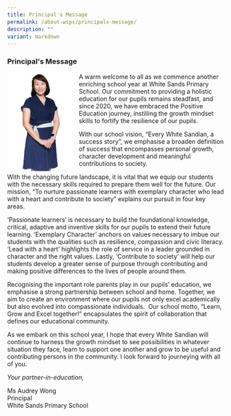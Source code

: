 ```yaml
---
title: Principal's Message
permalink: /about-wsps/principals-message/
description: ""
variant: markdown
---
```

### **Principal's Message**

<img src="/images/P2023.png" style="width:30%;margin-right:15px;" align="left">         <!-- /\* Font Definitions \*/ @font-face {font-family:Latha; panose-1:2 0 4 0 0 0 0 0 0 0; mso-font-charset:0; mso-generic-font-family:swiss; mso-font-pitch:variable; mso-font-signature:1048579 0 0 0 1 0;} @font-face {font-family:"Cambria Math"; panose-1:2 4 5 3 5 4 6 3 2 4; mso-font-charset:0; mso-generic-font-family:roman; mso-font-pitch:variable; mso-font-signature:-536869121 1107305727 33554432 0 415 0;} @font-face {font-family:DengXian; panose-1:2 1 6 0 3 1 1 1 1 1; mso-font-alt:等线; mso-font-charset:134; mso-generic-font-family:auto; mso-font-pitch:variable; mso-font-signature:-1610612033 953122042 22 0 262159 0;} @font-face {font-family:Calibri; panose-1:2 15 5 2 2 2 4 3 2 4; mso-font-charset:0; mso-generic-font-family:swiss; mso-font-pitch:variable; mso-font-signature:-469750017 -1040178053 9 0 511 0;} @font-face {font-family:Lato; mso-font-charset:0; mso-generic-font-family:swiss; mso-font-pitch:variable; mso-font-signature:-520092929 1342237951 33 0 415 0;} @font-face {font-family:"\\@DengXian"; panose-1:2 1 6 0 3 1 1 1 1 1; mso-font-charset:134; mso-generic-font-family:auto; mso-font-pitch:variable; mso-font-signature:-1610612033 953122042 22 0 262159 0;} /\* Style Definitions \*/ p.MsoNormal, li.MsoNormal, div.MsoNormal {mso-style-unhide:no; mso-style-qformat:yes; mso-style-parent:""; margin-top:0in; margin-right:0in; margin-bottom:8.0pt; margin-left:0in; line-height:107%; mso-pagination:widow-orphan; font-size:11.0pt; font-family:"Calibri",sans-serif; mso-ascii-font-family:Calibri; mso-ascii-theme-font:minor-latin; mso-fareast-font-family:DengXian; mso-fareast-theme-font:minor-fareast; mso-hansi-font-family:Calibri; mso-hansi-theme-font:minor-latin; mso-bidi-font-family:Latha; mso-font-kerning:1.0pt; mso-ligatures:standardcontextual;} p {mso-style-priority:99; mso-margin-top-alt:auto; margin-right:0in; mso-margin-bottom-alt:auto; margin-left:0in; mso-pagination:widow-orphan; font-size:12.0pt; font-family:"Times New Roman",serif; mso-fareast-font-family:"Times New Roman";} .MsoChpDefault {mso-style-type:export-only; mso-default-props:yes; font-family:"Calibri",sans-serif; mso-ascii-font-family:Calibri; mso-ascii-theme-font:minor-latin; mso-fareast-font-family:DengXian; mso-fareast-theme-font:minor-fareast; mso-hansi-font-family:Calibri; mso-hansi-theme-font:minor-latin; mso-bidi-font-family:Latha; mso-bidi-theme-font:minor-bidi;} .MsoPapDefault {mso-style-type:export-only; margin-bottom:8.0pt; line-height:107%;} @page WordSection1 {size:8.5in 11.0in; margin:1.0in 1.0in 1.0in 1.0in; mso-header-margin:.5in; mso-footer-margin:.5in; mso-paper-source:0;} div.WordSection1 {page:WordSection1;} -->

A warm welcome to all as we commence another enriching school year at White Sands Primary School. Our commitment to providing a holistic education for our pupils remains steadfast, and since 2020, we have embraced the Positive Education journey, instilling the growth mindset skills to fortify the resilience of our pupils.&nbsp;

With our school vision, “Every White Sandian, a success story”, we emphasise a broaden definition of success that encompasses personal growth, character development and meaningful contributions to society.&nbsp;

With the changing future landscape, it is vital that we equip our students with the necessary skills required to prepare them well for the future. Our mission, “To nurture passionate learners with exemplary character who lead with a heart and contribute to society” explains our pursuit in&nbsp;four&nbsp;key areas.

‘Passionate learners’ is necessary to build the foundational knowledge, critical, adaptive and inventive skills for our pupils to extend their future learning. ‘Exemplary Character’ anchors on values necessary to imbue our students with the qualities such as resilience, compassion and civic literacy. ‘Lead with a heart’ highlights the role of service in a leader grounded in character and the right values. Lastly, ‘Contribute to society’ will help our students develop a greater sense of purpose through contributing and making positive differences to the lives of people around them.

Recognising the important role parents play in our pupils’ education, we emphasise a strong partnership between school and home. Together, we aim to create an environment where our pupils not only excel academically but also evolved into compassionate individuals. &nbsp;Our school motto, “Learn, Grow and Excel together!” encapsulates the spirit of collaboration that defines our educational community.

As we embark on this school year, I hope that every White Sandian will continue to harness the growth mindset to see possibilities in whatever situation they face, learn to support one another and grow to be useful and contributing persons in the community. I look forward to journeying with all of you.

_Your partner-in-education,_

Ms Audrey Wong<br>
Principal<br>
White Sands Primary School